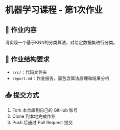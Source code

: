 # 机器学习课程 - 第1次作业

## 📌 作业内容
请实现一个基于KNN的分类算法，对给定数据集进行分类。

## 📁 作业结构要求
- `src/`：代码文件夹
- `report.md`：作业报告，需包含算法原理和结果分析

## 📤 提交方式
1. Fork 本仓库到自己的 GitHub 账号
2. Clone 到本地完成作业
3. Push 后通过 Pull Request 提交
